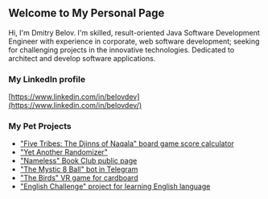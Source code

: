 ## Welcome to My Personal Page

Hi, I'm Dmitry Belov. I'm skilled, result-oriented Java Software Development Engineer with experience in corporate, web software development; seeking for challenging projects in the innovative technologies.
Dedicated to architect and develop software applications.

### My LinkedIn profile

[https://www.linkedin.com/in/belovdev](https://www.linkedin.com/in/belovdev/)

### My Pet Projects

- ["Five Tribes: The Djinns of Naqala" board game score calculator](https://bdream.github.io/five-tribes-board-game-calculator/)
- ["Yet Another Randomizer"](https://bdream.github.io/yet-another-randomizer/)
- ["Nameless" Book Club public page](http://namelessbookclub.tilda.ws/)
- ["The Mystic 8 Ball" bot in Telegram](https://t.me/mystic8ballbot)
- ["The Birds" VR game for cardboard](https://youtu.be/S0T1iu7M4yQ)
- ["English Challenge" project for learning English language](https://youtu.be/cWHh_JEYQB4)
